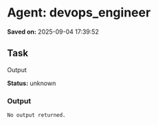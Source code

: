 # Agent: devops_engineer
**Saved on:** 2025-09-04 17:39:52

## Task
Output

**Status:** unknown

### Output
```
No output returned.
```

